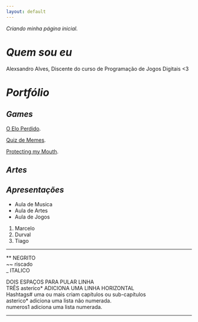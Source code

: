 ```yaml
---
layout: default
---
```


_Criando minha página inicial._

# *Quem sou eu*

Alexsandro Alves, Discente do curso de Programação de Jogos Digitais <3

# *Portfólio*

## *Games*

[O Elo Perdido](https://alex-alves.github.io/OEloPerdido/).

[Quiz de Memes](https://alex-alves.github.io/AOD/).

[Protecting my Mouth](https://alex-alves.github.io/TD/).

## *Artes*

## *Apresentações*

* Aula de Musica   
* Aula de Artes   
* Aula de Jogos   
1. Marcelo   
2. Durval    
3. Tiago   


* * * 

** NEGRITO  
~~ riscado  
_ ITALICO

DOIS ESPAÇOS PARA PULAR LINHA  
TRÊS asterico* ADICIONA UMA LINHA HORIZONTAL      
Hashtags# uma ou mais criam capítulos ou sub-capítulos      
asterico* adiciona uma lista não numerada.     
numeros1 adiciona uma lista numerada.       

* * * 
